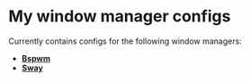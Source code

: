 # <h1>My window manager configs</h1>

Сurrently contains configs for the following window managers:

* **[Bspwm](https://github.com/Sunderland93/dotfiles/tree/master/Bspwm)**
* **[Sway](https://github.com/Sunderland93/dotfiles/tree/master/Sway)**
